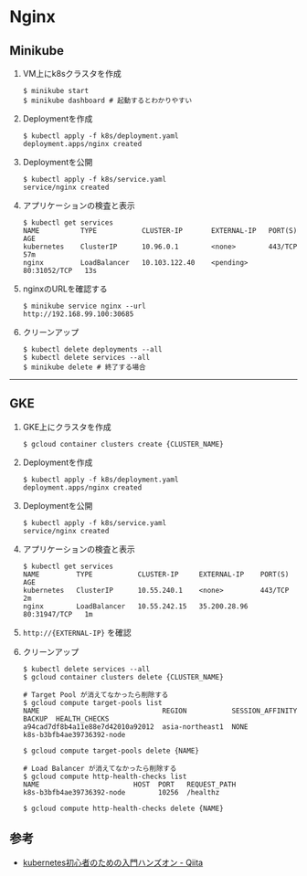 # Nginx

## Minikube

1. VM上にk8sクラスタを作成

    ```
    $ minikube start
    $ minikube dashboard # 起動するとわかりやすい
    ```

2. Deploymentを作成

    ```
    $ kubectl apply -f k8s/deployment.yaml
    deployment.apps/nginx created
    ```

3. Deploymentを公開

    ```
    $ kubectl apply -f k8s/service.yaml
    service/nginx created
    ```

4. アプリケーションの検査と表示

    ```
    $ kubectl get services
    NAME          TYPE           CLUSTER-IP       EXTERNAL-IP   PORT(S)        AGE
    kubernetes    ClusterIP      10.96.0.1        <none>        443/TCP        57m
    nginx         LoadBalancer   10.103.122.40    <pending>     80:31052/TCP   13s
    ```

5. nginxのURLを確認する

    ```
    $ minikube service nginx --url
    http://192.168.99.100:30685
    ```

6. クリーンアップ

    ```
    $ kubectl delete deployments --all
    $ kubectl delete services --all
    $ minikube delete # 終了する場合
    ```

---

## GKE

1. GKE上にクラスタを作成

    ```
    $ gcloud container clusters create {CLUSTER_NAME}
    ```

2. Deploymentを作成

    ```
    $ kubectl apply -f k8s/deployment.yaml
    deployment.apps/nginx created
    ```

3. Deploymentを公開

    ```
    $ kubectl apply -f k8s/service.yaml
    service/nginx created
    ```

4. アプリケーションの検査と表示

    ```
    $ kubectl get services
    NAME         TYPE           CLUSTER-IP     EXTERNAL-IP    PORT(S)        AGE
    kubernetes   ClusterIP      10.55.240.1    <none>         443/TCP        2m
    nginx        LoadBalancer   10.55.242.15   35.200.28.96   80:31947/TCP   1m
    ```

5. `http://{EXTERNAL-IP}` を確認

6. クリーンアップ

    ```
    $ kubectl delete services --all
    $ gcloud container clusters delete {CLUSTER_NAME}

    # Target Pool が消えてなかったら削除する
    $ gcloud compute target-pools list
    NAME                              REGION           SESSION_AFFINITY  BACKUP  HEALTH_CHECKS
    a94cad7df8b4a11e88e7d42010a92012  asia-northeast1  NONE                      k8s-b3bfb4ae39736392-node

    $ gcloud compute target-pools delete {NAME}

    # Load Balancer が消えてなかったら削除する
    $ gcloud compute http-health-checks list
    NAME                       HOST  PORT   REQUEST_PATH
    k8s-b3bfb4ae39736392-node        10256  /healthz

    $ gcloud compute http-health-checks delete {NAME}
    ```

## 参考

- [kubernetes初心者のための入門ハンズオン - Qiita](https://qiita.com/mihirat/items/ebb0833d50c882398b0f)
